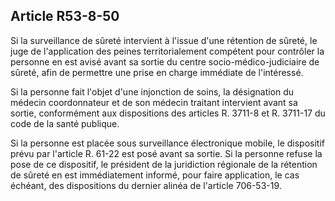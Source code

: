 Article R53-8-50
----
Si la surveillance de sûreté intervient à l'issue d'une rétention de sûreté, le
juge de l'application des peines territorialement compétent pour contrôler la
personne en est avisé avant sa sortie du centre socio-médico-judiciaire de
sûreté, afin de permettre une prise en charge immédiate de l'intéressé.

Si la personne fait l'objet d'une injonction de soins, la désignation du médecin
coordonnateur et de son médecin traitant intervient avant sa sortie,
conformément aux dispositions des articles R. 3711-8 et R. 3711-17 du code de la
santé publique.

Si la personne est placée sous surveillance électronique mobile, le dispositif
prévu par l'article R. 61-22 est posé avant sa sortie. Si la personne refuse la
pose de ce dispositif, le président de la juridiction régionale de la rétention
de sûreté en est immédiatement informé, pour faire application, le cas échéant,
des dispositions du dernier alinéa de l'article 706-53-19.
